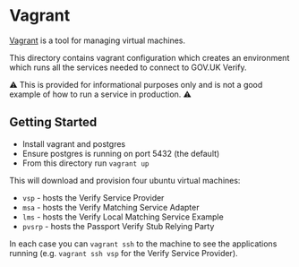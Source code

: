 Vagrant
=======

[Vagrant](https://vagrant.io) is a tool for managing virtual machines.

This directory contains vagrant configuration which creates an environment
which runs all the services needed to connect to GOV.UK Verify.

:warning: This is provided for informational purposes only and is not a good example
of how to run a service in production. :warning:

Getting Started
---------------

- Install vagrant and postgres
- Ensure postgres is running on port 5432 (the default)
- From this directory run `vagrant up`

This will download and provision four ubuntu virtual machines:

- `vsp` - hosts the Verify Service Provider
- `msa` - hosts the Verify Matching Service Adapter
- `lms` - hosts the Verify Local Matching Service Example
- `pvsrp` - hosts the Passport Verify Stub Relying Party

In each case you can `vagrant ssh` to the machine to see the applications running (e.g.
`vagrant ssh vsp` for the Verify Service Provider).


